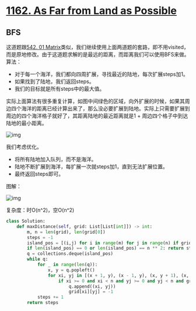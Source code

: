 # [1162. As Far from Land as Possible](https://leetcode.com/problems/as-far-from-land-as-possible/)

## BFS

这道题跟[542. 01 Matrix](https://leetcode.com/problems/01-matrix/)类似，我们继续使用上面两道题的套路，即不用visited，而是原地修改。由于这道题求解的是最远的距离，而距离我们可以使用BFS来做。算法：

- 对于每一个海洋，我们都向四周扩展，寻找最近的陆地，每次扩展steps加1。
- 如果找到了陆地，我们返回steps。
- 我们的目标就是所有steps中的最大值。

实际上面算法有很多重复计算，如图中间绿色的区域，向外扩展的时候，如果其周边四个海洋的距离已经计算出来了，那么没必要扩展到陆地。实际上只需要扩展到周边的四个海洋格子就好了，其距离陆地的最近距离就是1 + 周边四个格子中到达陆地的最小距离。

![img](assets/23e21821e14238829dd7021a620895f40a8e42127cfe372e4791d025bb655afc.jpg)

我们考虑优化。

- 将所有陆地加入队列，而不是海洋。
- 陆地不断扩展到海洋，每扩展一次就steps加1，直到无法扩展位置。
- 最终返回steps即可。



图解：

![img](assets/8001c1390fb0d1a402eea5010594a303651b4a09ac6ddcd12d72b5b8a9d37295.jpg)

复杂度：时O(n^2)，空O(n^2)



```python
class Solution:
    def maxDistance(self, grid: List[List[int]]) -> int:
        m, n = len(grid), len(grid[0])
        steps = -1
        island_pos = [(i,j) for i in range(m) for j in range(n) if grid[i][j]==1]
        if len(island_pos) == 0 or len(island_pos) == n ** 2: return steps
        q = collections.deque(island_pos)
        while q:
            for _ in range(len(q)): 
                x, y = q.popleft()
                for xi, yj in [(x + 1, y), (x - 1, y), (x, y + 1), (x, y - 1)]:
                    if xi >= 0 and xi < n and yj >= 0 and yj < n and grid[xi][yj] == 0:
                        q.append((xi, yj))
                        grid[xi][yj] = -1
            steps += 1             
        return steps
```


